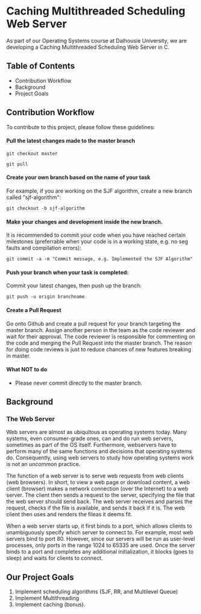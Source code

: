 # Caching Multithreaded Scheduling Web Server
As part of our Operating Systems course at Dalhousie University, we are developing a Caching Multithreaded Scheduling Web Server in C.

## Table of Contents
- Contribution Workflow
- Background
- Project Goals

## Contribution Workflow
To contribute to this project, please follow these guidelines:

#### Pull the latest changes made to the master branch
```
git checkout master
```
```
git pull
```

#### Create your own branch based on the name of your task 
For example, if you are working on the SJF algorithm, create a new branch called "sjf-algorithm": 
```
git checkout -b sjf-algorithm
```
#### Make your changes and development inside the new branch. 
It is recommended to commit your code when you have reached certain milestones (preferrable when your code is in a working state, e.g. no seg faults and compilation errors): 
```
git commit -a -m "Commit message, e.g. Implemented the SJF Algorithm"
```
#### Push your branch when your task is completed: 
Commit your latest changes, then push up the branch:
```
git push -u origin branchname
```

#### Create a Pull Request 
Go onto Github and create a pull request for your branch targeting the master branch. Assign another person in the team as the code reviewer and wait for their approval. The code reviewer is responsible for commenting on the code and merging the Pull Request into the master branch. The reason for doing code reviews is just to reduce chances of new features breaking in master. 

#### What NOT to do
- Please never commit directly to the master branch.

## Background
### The Web Server
Web servers are almost as ubiquitous as operating systems today. 
Many systems, even consumer-grade ones, can and do run web servers, sometimes as part of the OS itself. 
Furthermore, webservers have to perform many of the same functions and decisions that operating systems do. 
Consequently, using web servers to study how operating systems work is not an uncommon practice. 

The function of a web server is to serve web requests from web clients (web browsers). 
In short, to view a web page or download content, a web client (browser) makes a network connection (over the Internet) to a web server. 
The client then sends a request to the server, specifying the file that the web server should send back. 
The web server receives and parses the request, checks if the file is available, and sends it back if it is. 
The web client then uses and renders the fileas it deems fit. 

When a web server starts up, it first binds to a port, which allows clients to unambiguously specify which server to connect to. 
For example, most web servers bind to port 80. 
However, since our servers will be run as user-level processes, only ports in the range 1024 to 65335 are used. 
Once the server binds to a port and completes any additional initialization, it blocks (goes to sleep) and waits for clients to connect.

## Our Project Goals
1. Implement scheduling algorithms (SJF, RR, and Multilevel Queue)
2. Implement Multithreading
3. Implement caching (bonus).

